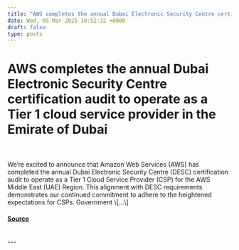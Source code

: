 ```yaml
---
title: "AWS completes the annual Dubai Electronic Security Centre certification audit to operate as a Tier 1 cloud service provider in the Emirate of Dubai"
date: Wed, 05 Mar 2025 18:52:32 +0000
draft: false
type: posts
---
```

# AWS completes the annual Dubai Electronic Security Centre certification audit to operate as a Tier 1 cloud service provider in the Emirate of Dubai

<br/>

<br/>
We’re excited to announce that Amazon Web Services (AWS) has completed the annual Dubai Electronic Security Centre (DESC) certification audit to operate as a Tier 1 Cloud Service Provider (CSP) for the AWS Middle East (UAE) Region. This alignment with DESC requirements demonstrates our continued commitment to adhere to the heightened expectations for CSPs. Government \[…\]

#### [Source](https://aws.amazon.com/blogs/security/aws-completes-the-annual-dubai-electronic-security-centre-certification-audit-to-operate-as-a-tier-1-cloud-service-provider-in-the-emirate-of-dubai-2/)

<br/>
---
